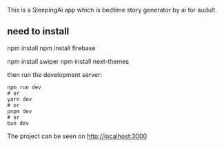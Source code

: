 This is a SleepingAi app which is bedtime story generator by ai for audult.



## need to install

npm install
npm install firebase

npm install swiper
npm install next-themes




then run the development server:

```bash/terminal
npm run dev
# or
yarn dev
# or
pnpm dev
# or
bun dev
```

The project can be seen on  [http://localhost:3000](http://localhost:3000) 









